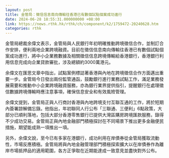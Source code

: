 ```yaml
---
layout: post
title: 金管局：徵信信息南向傳輸往香港已有數個試點個案成功進行
date: 2024-06-28 18:55:31.000000000 +08:00
link: https://news.rthk.hk/rthk/ch/component/k2/1759472-20240628.htm
categories: rthk
---
```


金管局總裁余偉文表示，金管局與人民銀行年初明確推動跨境徵信合作，並制訂合作安排，便利兩地企業跨境融資。目前在徵信信息南向傳輸往香港已有數個試點個案成功進行，將中小企業務數據及相關徵信信息跨境傳輸給香港銀行，香港銀行利用信息完成向企業貸款審批，涉及總額約3000萬港元。

余偉文在匯思文章中指出，試點案例標誌著香港與內地在跨境徵信合作方面邁出重要一步。金管局今日發出兩份監管通函，鼓勵銀行進行業務試點工作，滿足業務發展需要和推動中小企業跨境融資服務，亦為銀行業界提供指引，提醒銀行在處理徵信數據跨境傳輸時應注意事項，確保信息安全和有效風險管理。

余偉文提到，金管局正與人行商討香港與內地跨境支付互聯互通的工作，將於短期內簽署諒解備忘錄。他指出，年初聯同人行公布「三聯通、三便利」6點政策，大部分已順利落地，包括大部分香港零售銀行已提供大灣區購房跨境匯款服務，錄得不少成功交易。金管局正與內地金融部門積極探討在不同場景下推出更多金融便民措施，期望能成熟一項推出一項。

另外，余偉文說，至今已有多家在港銀行，成功利用在岸債券從金管局獲取流動性，市場反應積極。金管局將與內地金融管理部門積極探索擴大以在岸債券作為離岸市場抵押品的適用範圍，各方正爭取在近期能達成一致意見並盡快對外公布。
